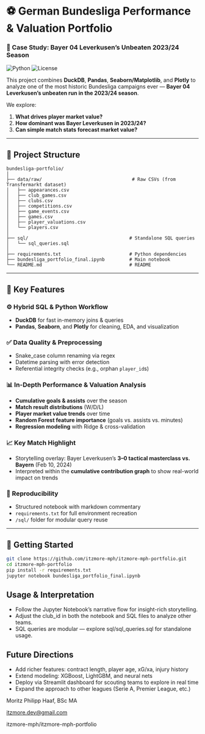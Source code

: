 # ⚽ German Bundesliga Performance & Valuation Portfolio  
### 🎯 Case Study: Bayer 04 Leverkusen’s Unbeaten 2023/24 Season

![Python](https://img.shields.io/badge/python-3.10+-blue)
![License](https://img.shields.io/badge/license-MIT-green)

This project combines **DuckDB**, **Pandas**, **Seaborn/Matplotlib**, and **Plotly** to analyze one of the most historic Bundesliga campaigns ever — **Bayer 04 Leverkusen’s unbeaten run in the 2023/24 season**.

We explore:

1. **What drives player market value?**  
2. **How dominant was Bayer Leverkusen in 2023/24?**  
3. **Can simple match stats forecast market value?**

---

## 📂 Project Structure

```
bundesliga-portfolio/
│
├── data/raw/                                 # Raw CSVs (from Transfermarkt dataset)
│   ├── appearances.csv
│   ├── club_games.csv
│   ├── clubs.csv
│   ├── competitions.csv
│   ├── game_events.csv
│   ├── games.csv
│   ├── player_valuations.csv
│   └── players.csv
│
├── sql/                                     # Standalone SQL queries
│   └── sql_queries.sql
│
├── requirements.txt                         # Python dependencies
├── bundesliga_portfolio_final.ipynb         # Main notebook
└── README.md                                # README
```

---

## 🔑 Key Features

### ⚙️ Hybrid SQL & Python Workflow
- **DuckDB** for fast in-memory joins & queries  
- **Pandas**, **Seaborn**, and **Plotly** for cleaning, EDA, and visualization  

### ✅ Data Quality & Preprocessing
- Snake_case column renaming via regex  
- Datetime parsing with error detection  
- Referential integrity checks (e.g., orphan `player_id`s)

### 📊 In-Depth Performance & Valuation Analysis
- **Cumulative goals & assists** over the season  
- **Match result distributions** (W/D/L)  
- **Player market value trends** over time  
- **Random Forest feature importance** (goals vs. assists vs. minutes)  
- **Regression modeling** with Ridge & cross-validation  

### 📈 Key Match Highlight
- Storytelling overlay: Bayer Leverkusen’s **3–0 tactical masterclass vs. Bayern** (Feb 10, 2024)  
- Interpreted within the **cumulative contribution graph** to show real-world impact on trends

### 🧪 Reproducibility
- Structured notebook with markdown commentary  
- `requirements.txt` for full environment recreation  
- `/sql/` folder for modular query reuse  

---

## 🚀 Getting Started

```bash
git clone https://github.com/itzmore-mph/itzmore-mph-portfolio.git
cd itzmore-mph-portfolio
pip install -r requirements.txt
jupyter notebook bundesliga_portfolio_final.ipynb
```
## Usage & Interpretation
- Follow the Jupyter Notebook’s narrative flow for insight-rich storytelling.
- Adjust the club_id in both the notebook and SQL files to analyze other teams.
- SQL queries are modular — explore sql/sql_queries.sql for standalone usage.

## Future Directions
- Add richer features: contract length, player age, xG/xa, injury history
- Extend modeling: XGBoost, LightGBM, and neural nets
- Deploy via Streamlit dashboard for scouting teams to explore in real time
- Expand the approach to other leagues (Serie A, Premier League, etc.)

Moritz Philipp Haaf, BSc MA

itzmore.dev@gmail.com

itzmore-mph/itzmore-mph-portfolio

